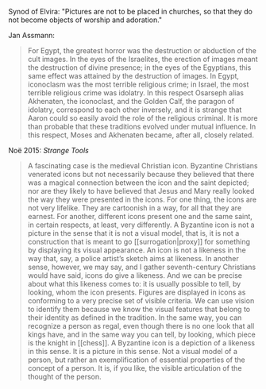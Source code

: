 Synod of Elvira: "Pictures are not to be placed in churches, so that they do not become objects of worship and adoration."

Jan Assmann:
> For Egypt, the greatest horror was the destruction or abduction of the cult images. In the eyes of the Israelites, the erection of images meant the destruction of divine presence; in the eyes of the Egyptians, this same effect was attained by the destruction of images. In Egypt, iconoclasm was the most terrible religious crime; in Israel, the most terrible religious crime was idolatry. In this respect Osarseph alias Akhenaten, the iconoclast, and the Golden Calf, the paragon of idolatry, correspond to each other inversely, and it is strange that Aaron could so easily avoid the role of the religious criminal. It is more than probable that these traditions evolved under mutual influence. In this respect, Moses and Akhenaten became, after all, closely related.

Noë 2015: _Strange Tools_

> A fascinating case is the medieval Christian icon. Byzantine Christians venerated icons but not necessarily because they believed that there was a magical connection between the icon and the saint depicted; nor are they likely to have believed that Jesus and Mary really looked the way they were presented in the icons. For one thing, the icons are not very lifelike. They are cartoonish in a way, for all that they are earnest. For another, different icons present one and the same saint, in certain respects, at least, very differently. A Byzantine icon is not a picture in the sense that it is not a visual model, that is, it is not a construction that is meant to go [[surrogation|proxy]] for something by displaying its visual appearance. An icon is not a likeness in the way that, say, a police artist’s sketch aims at likeness. In another sense, however, we may say, and I gather seventh-century Christians would have said, icons do give a likeness. And we can be precise about what this likeness comes to: it is usually possible to tell, by looking, whom the icon presents. Figures are displayed in icons as conforming to a very precise set of visible criteria. We can use vision to identify them because we know the visual features that belong to their identity as defined in the tradition. In the same way, you can recognize a person as regal, even though there is no one look that all kings have, and in the same way you can tell, by looking, which piece is the knight in [[chess]]. A Byzantine icon is a depiction of a likeness in this sense. It is a picture in this sense. Not a visual model of a person, but rather an exemplification of essential properties of the concept of a person. It is, if you like, the visible articulation of the thought of the person.
